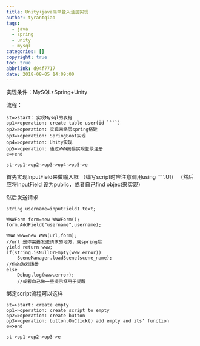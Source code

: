 ```yaml
---
title: Unity+java简单登入注册实现
author: tyrantqiao
tags:
  - java
  - spring
  - unity
  - mysql
categories: []
copyright: true
toc: true
abbrlink: d94f7717
date: 2018-08-05 14:09:00
---
```

实现条件：MySQL+Spring+Unity

流程：

``` flow
st=>start: 实现Mysql的表格
op1=>operation: create table user(id ````)
op2=>operation: 实现网络层spring搭建
op3=>operation: SpringBoot实现
op4=>operation: Unity实现
op5=>operation: 通过WWW简易实现登录注册
e=>end

st->op1->op2->op3->op4->op5->e
```

首先实现InputField来做输入框
（编写script时应注意调用using ````.UI）
（然后应将InputField 设为public，或者自己find object来实现）

然后发送请求
```
string username=inputField1.text;

WWWForm form=new WWWForm();
form.AddField("username",username);

WWW www=new WWW(url,form);
//url 是你需要发送请求的地方，就spring层
yield return www;
if(string.isNullOrEmpty(www.error))
    SceneManager.loadScene(scene_name);
//你的游戏场景
else
    Debug.log(www.error);
    //或者自己做一些提示框用于提醒
```

绑定script流程可以这样

```flow
st=>start: create empty
op1=>operation: create script to empty
op2=>operation: create button
op3=>operation: button.OnClick() add empty and its' function
e=>end

st->op1->op2->op3->e
```
